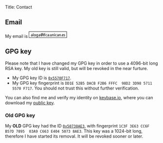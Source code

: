 Title: Contact

## Email

My email is <img src="/images/email.png" alt="email address"/>

## GPG key

Please note that I have changed my GPG key in order to use a 4096-bit long RSA
key. My old key is still valid, but will be revoked in the near furture.

 * My GPG key ID is [`0x5570F717`](http://pgp.rediris.es/pks/lookup?search=0x5570F717&fingerprint=on&hash=on&op=vindex).
 * My GPG key fingerprint is `DD1E 52B5 DACB F2B6 FFFC  98D2 3D98 5711 5570 F717`.
 You should not trust this without further verification.

You can also find me and verify my identity on
[keybase.io](https://keybase.io/aloga), where you can download my
[public key](https://keybase.io/aloga/key.asc).

### Old GPG key

My **OLD** GPG key had the ID [`0x50738AE3`](http://pgp.rediris.es/pks/lookup?search=0x50738AE3&fingerprint=on&hash=on&op=vindex),
with fingerprint `1C3F 3E63 CC6F B57D 7895  03A9 C663 E404 5073 8AE3`. This key
was a 1024-bit long, therefore I have started its removal. It will be revoked sooner or later.

